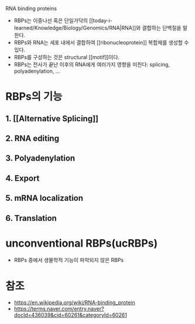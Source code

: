 RNA binding proteins
- RBPs는 이중나선 혹은 단일가닥의 [[today-i-learned/Knowledge/Biology/Genomics/RNA|RNA]]와 결합하는 단백질을 말한다.
- RBPs와 RNA는 세포 내에서 결합하여 [[ribonucleoprotein]] 복합체를 생성할 수 있다.
- RBPs를 구성하는 것은 structural [[motif]]이다.
- RBPs는 전사가 끝난 이후의 RNA에게 여러가지 영향을 미친다: splicing, polyadenylation, ...
# RBPs의 기능
## 1. [[Alternative Splicing]]
## 2. RNA editing
## 3. Polyadenylation
## 4. Export
## 5. mRNA localization
## 6. Translation
# unconventional RBPs(ucRBPs)
- RBPs 중에서 생물학적 기능이 파악되지 않은 RBPs
# 참조
- https://en.wikipedia.org/wiki/RNA-binding_protein
- https://terms.naver.com/entry.naver?docId=436039&cid=60261&categoryId=60261